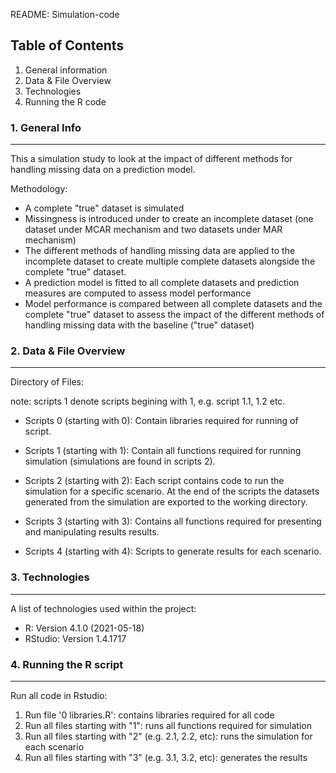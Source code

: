 README: Simulation-code

## Table of Contents
1. General information
2. Data & File Overview
3. Technologies
4. Running the R code

### 1. General Info
***

This a simulation study to look at the impact of different methods for handling missing data on a prediction model. 

Methodology:
- A complete "true" dataset is simulated
- Missingness is introduced under to create an incomplete dataset (one dataset under MCAR mechanism and two datasets under MAR mechanism)  
- The different methods of handling missing data are applied to the incomplete dataset to create multiple complete datasets alongside the complete "true" dataset.
- A prediction model is fitted to all complete datasets and prediction measures are computed to assess model performance
- Model performance is compared between all complete datasets and the complete "true" dataset to assess the impact of the different methods of handling missing data with the baseline ("true" dataset)

### 2. Data & File Overview
***
Directory of Files:

note: scripts 1 denote scripts begining with 1, e.g. script 1.1, 1.2 etc. 

* Scripts 0 (starting with 0): 
Contain libraries required for running of script.

* Scripts 1 (starting with 1): 
Contain all functions required for running simulation (simulations are found in scripts 2).

* Scripts 2 (starting with 2): 
Each script contains code to run the simulation for a specific scenario. At the end of the scripts the datasets generated from the simulation are exported to the working directory. 

* Scripts 3 (starting with 3): 
Contains all functions required for presenting and manipulating results results.

* Scripts 4 (starting with 4): 
Scripts to generate results for each scenario. 

### 3. Technologies
***
A list of technologies used within the project:
* R: Version 4.1.0 (2021-05-18)
* RStudio: Version 1.4.1717

### 4. Running the R script
***

Run all code in Rstudio:

1. Run file '0 libraries.R': contains libraries required for all code
2. Run all files starting with "1": runs all functions required for simulation
3. Run all files starting with "2" (e.g. 2.1, 2.2, etc): runs the simulation for each scenario 
4. Run all files starting with "3" (e.g. 3.1, 3.2, etc): generates the results
